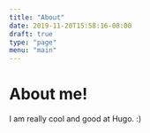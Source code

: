 ```yaml
---
title: "About"
date: 2019-11-20T15:58:16-08:00
draft: true
type: "page"
menu: "main"
---
```


# About me!
I am really cool and good at Hugo. :) 
